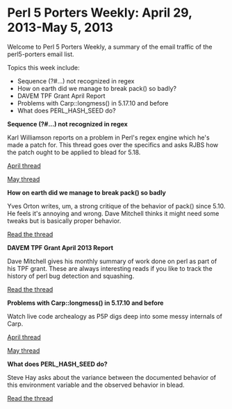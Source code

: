 Perl 5 Porters Weekly: April 29, 2013-May 5, 2013
=================================================

Welcome to Perl 5 Porters Weekly, a summary of the email traffic of the
perl5-porters email list. 

Topics this week include:

* Sequence (?#...) not recognized in regex
* How on earth did we manage to break pack() so badly?
* DAVEM TPF Grant April Report
* Problems with Carp::longmess() in 5.17.10 and before
* What does PERL\_HASH\_SEED do?

**Sequence (?#...) not recognized in regex**

Karl Williamson reports on a problem in Perl's regex engine which he's made a patch for. This thread
goes over the specifics and asks RJBS how the patch ought to be applied to blead for 5.18.

[April thread][1]

[May thread][2]

**How on earth did we manage to break pack() so badly**

Yves Orton writes, um, a strong critique of the behavior of pack() since 5.10. He feels it's
annoying and wrong. Dave Mitchell thinks it might need some tweaks but is basically proper
behavior.

[Read the thread][3]

**DAVEM TPF Grant April 2013 Report**

Dave Mitchell gives his monthly summary of work done on perl as part of his TPF grant. These
are always interesting reads if you like to track the history of perl bug detection and squashing.

[Read the thread][4]

**Problems with Carp::longmess() in 5.17.10 and before**

Watch live code archealogy as P5P digs deep into some messy internals of Carp.

[April thread][5]

[May thread][6]

**What does PERL\_HASH\_SEED do?**

Steve Hay asks about the variance between the documented behavior of this environment
variable and the observed behavior in blead.

[Read the thread][7]

[1]: http://www.nntp.perl.org/group/perl.perl5.porters/2013/04/msg201214.html
[2]: http://www.nntp.perl.org/group/perl.perl5.porters/2013/05/msg201227.html
[3]: http://www.nntp.perl.org/group/perl.perl5.porters/2013/05/msg201247.html
[4]: http://www.nntp.perl.org/group/perl.perl5.porters/2013/05/msg201255.html
[5]: http://www.nntp.perl.org/group/perl.perl5.porters/2013/04/msg201119.html
[6]: http://www.nntp.perl.org/group/perl.perl5.porters/2013/05/msg201234.html
[7]: http://www.nntp.perl.org/group/perl.perl5.porters/2013/05/msg201307.html
